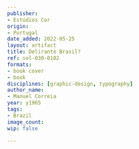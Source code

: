 ```yaml
---
publisher:
- Estúdios Cor
origin:
- Portugal
date_added: 2022-05-25
layout: artifact
title: Delirante Brasil?
ref: sol-030-0102
formats:
- book cover
- book
disciplines: [graphic-design, typography]
author_name:
- Manuel Correia
year: y1965
tags:
- Brazil
image_count:
wip: false

---
```

